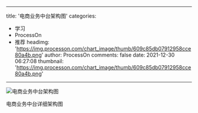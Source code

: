 
---
title: '电商业务中台架构图'
categories: 
 - 学习
 - ProcessOn
 - 推荐
headimg: 'https://img.processon.com/chart_image/thumb/609c85db07912958cce80a4b.png'
author: ProcessOn
comments: false
date: 2021-12-30 06:27:08
thumbnail: 'https://img.processon.com/chart_image/thumb/609c85db07912958cce80a4b.png'
---

<div>   
<img class="thumb" alt="电商业务中台架构图" src="https://img.processon.com/chart_image/thumb/609c85db07912958cce80a4b.png" referrerpolicy="no-referrer">
<p>电商业务中台详细架构图</p>  
</div>
            